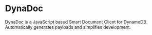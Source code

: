 # DynaDoc
DynaDoc is a JavaScript based Smart Document Client for DynamoDB. Automatically generates payloads and simplifies development.
